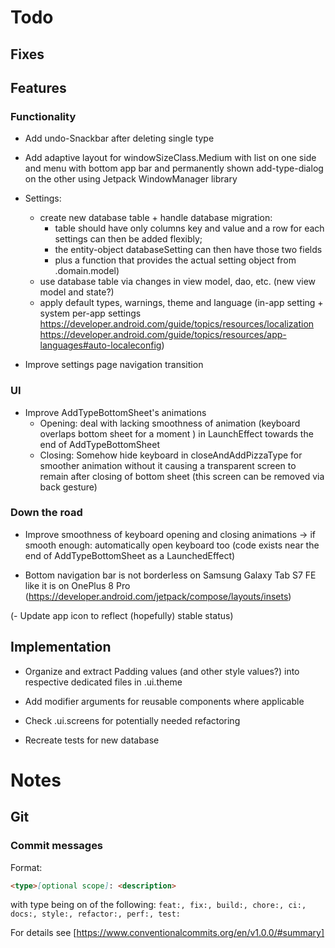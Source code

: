 # Todo

## Fixes

## Features

### Functionality

- Add undo-Snackbar after deleting single type

- Add adaptive layout for windowSizeClass.Medium with list on one side and 
  menu with bottom app bar and permanently shown add-type-dialog on the other
  using Jetpack WindowManager library

- Settings:
  - create new database table + handle database migration:
    - table should have only columns key and value and a row for each settings can then be added flexibly;
    - the entity-object databaseSetting can then have those two fields 
    - plus a function that provides the actual setting object from .domain.model)
  - use database table via changes in view model, dao, etc. (new view model and state?)
  - apply default types, warnings, theme and language (in-app setting + system per-app settings https://developer.android.com/guide/topics/resources/localization https://developer.android.com/guide/topics/resources/app-languages#auto-localeconfig)

- Improve settings page navigation transition

### UI

- Improve AddTypeBottomSheet's animations
  - Opening: deal with lacking smoothness of animation (keyboard overlaps bottom sheet for a
    moment ) in LaunchEffect towards the end of AddTypeBottomSheet
  - Closing: Somehow hide keyboard in closeAndAddPizzaType for smoother animation without it
    causing a transparent screen to remain after closing of bottom sheet (this screen can be
    removed via back gesture)

### Down the road

- Improve smoothness of keyboard opening and closing animations → if smooth enough: automatically
  open keyboard too (code exists near the end of AddTypeBottomSheet as a LaunchedEffect)

- Bottom navigation bar is not borderless on Samsung Galaxy Tab S7 FE like it is on OnePlus 8 Pro (https://developer.android.com/jetpack/compose/layouts/insets)

(- Update app icon to reflect (hopefully) stable status)

## Implementation

- Organize and extract Padding values (and other style values?) into respective dedicated files in .ui.theme

- Add modifier arguments for reusable components where applicable

- Check .ui.screens for potentially needed refactoring

- Recreate tests for new database

# Notes

## Git

### Commit messages

Format:

```markdown
<type>[optional scope]: <description>
```

with type being on of the
following: `feat:, fix:, build:, chore:, ci:, docs:, style:, refactor:, perf:, test:`

For details see [https://www.conventionalcommits.org/en/v1.0.0/#summary]